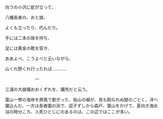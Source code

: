 向うの小沢に蛇が立って、

八幡長者の、おと娘、

よくも立ったり、巧んだり。

手には二本の珠を持ち、

足には黄金の靴を穿き、

ああよべ、こうよべと云いながら、

山くれ野くれ行ったれば…………


　　　　　　　一
       
       
三浦の大崩壊おおくずれを、魔所だと云う。

葉山一帯の海岸を屏風で劃ぎった、桜山の裾が、見も馴なれぬ獣のごとく、洋へ躍込んだ、一方は長者園の浜で、逗子ずしから森戸、葉山をかけて、夏向き海水浴の時分ころ、人死ひとじにのあるのは、この辺ではここが多い。
